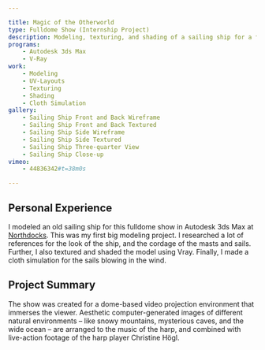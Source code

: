 ```yaml
---

title: Magic of the Otherworld
type: Fulldome Show (Internship Project)
description: Modeling, texturing, and shading of a sailing ship for a fulldome show. 
programs:
    - Autodesk 3ds Max
    - V-Ray
work:
    - Modeling
    - UV-Layouts
    - Texturing
    - Shading
    - Cloth Simulation
gallery:
    - Sailing Ship Front and Back Wireframe
    - Sailing Ship Front and Back Textured
    - Sailing Ship Side Wireframe
    - Sailing Ship Side Textured
    - Sailing Ship Three-quarter View
    - Sailing Ship Close-up
vimeo:
    - 44836342#t=38m0s

---
```


## Personal Experience
I modeled an old sailing ship for this fulldome show in Autodesk 3ds Max at 
<a href="http://www.northdocks.com" href-lang="de" target="_blank">Northdocks</a>. 
This was my first big modeling project. I researched a lot of references for the look of the ship, and the cordage of 
the masts and sails. Further, I also textured and shaded the model using Vray. Finally, I made a cloth simulation for 
the sails blowing in the wind.

## Project Summary
The show was created for a dome-based video projection environment that immerses the viewer. Aesthetic 
computer-generated images of different natural environments – like snowy mountains, mysterious caves, and the wide ocean 
– are arranged to the music of the harp, and combined with live-action footage of the harp player Christine Högl.
